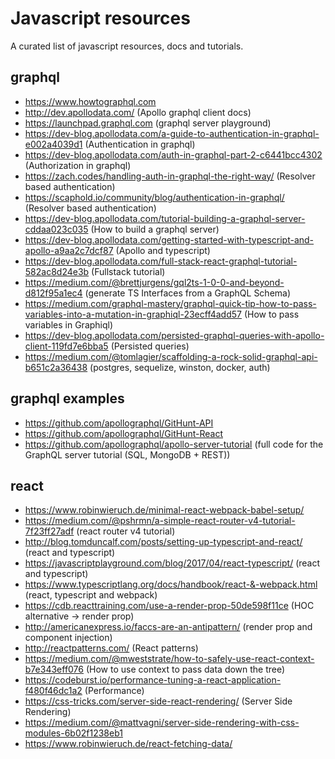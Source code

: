 # Javascript resources
A curated list of javascript resources, docs and tutorials.

## graphql
* https://www.howtographql.com
* http://dev.apollodata.com/ (Apollo graphql client docs)
* https://launchpad.graphql.com (graphql server playground)
* https://dev-blog.apollodata.com/a-guide-to-authentication-in-graphql-e002a4039d1 (Authentication in graphql)
* https://dev-blog.apollodata.com/auth-in-graphql-part-2-c6441bcc4302 (Authorization in graphql)
* https://zach.codes/handling-auth-in-graphql-the-right-way/ (Resolver based authentication)
* https://scaphold.io/community/blog/authentication-in-graphql/ (Resolver based authentication)
* https://dev-blog.apollodata.com/tutorial-building-a-graphql-server-cddaa023c035 (How to build a graphql server)
* https://dev-blog.apollodata.com/getting-started-with-typescript-and-apollo-a9aa2c7dcf87 (Apollo and typescript)
* https://dev-blog.apollodata.com/full-stack-react-graphql-tutorial-582ac8d24e3b (Fullstack tutorial)
* https://medium.com/@brettjurgens/gql2ts-1-0-0-and-beyond-d812f95a1ec4 (generate TS Interfaces from a GraphQL Schema)
* https://medium.com/graphql-mastery/graphql-quick-tip-how-to-pass-variables-into-a-mutation-in-graphiql-23ecff4add57 (How to pass variables in Graphiql)
* https://dev-blog.apollodata.com/persisted-graphql-queries-with-apollo-client-119fd7e6bba5 (Persisted queries)
* https://medium.com/@tomlagier/scaffolding-a-rock-solid-graphql-api-b651c2a36438 (postgres, sequelize, winston, docker, auth)

## graphql examples
* https://github.com/apollographql/GitHunt-API
* https://github.com/apollographql/GitHunt-React
* https://github.com/apollographql/apollo-server-tutorial (full code for the GraphQL server tutorial (SQL, MongoDB + REST))

## react
* https://www.robinwieruch.de/minimal-react-webpack-babel-setup/
* https://medium.com/@pshrmn/a-simple-react-router-v4-tutorial-7f23ff27adf (react router v4 tutorial)
* http://blog.tomduncalf.com/posts/setting-up-typescript-and-react/ (react and typescript)
* https://javascriptplayground.com/blog/2017/04/react-typescript/ (react and typescript)
* https://www.typescriptlang.org/docs/handbook/react-&-webpack.html (react, typescript and webpack)
* https://cdb.reacttraining.com/use-a-render-prop-50de598f11ce (HOC alternative -> render prop)
* http://americanexpress.io/faccs-are-an-antipattern/ (render prop and component injection)
* http://reactpatterns.com/ (React patterns)
* https://medium.com/@mweststrate/how-to-safely-use-react-context-b7e343eff076 (How to use context to pass data down the tree)
* https://codeburst.io/performance-tuning-a-react-application-f480f46dc1a2 (Performance)
* https://css-tricks.com/server-side-react-rendering/ (Server Side Rendering)
* https://medium.com/@mattvagni/server-side-rendering-with-css-modules-6b02f1238eb1
* https://www.robinwieruch.de/react-fetching-data/
